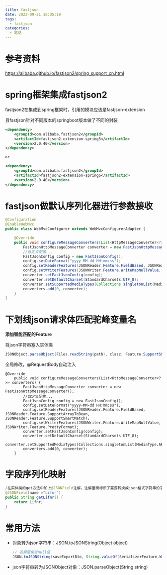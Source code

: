 ```yaml
---
title: fastjson
date: 2023-09-21 10:35:19
tags:
  - fastjson
categories:
  - 笔记
---
```


# 参考资料

https://alibaba.github.io/fastjson2/spring_support_cn.html

# spring框架集成fastjson2

fastjson2在集成到spring框架时，引用的模块应该是fastjson-extension

且fastjson针对不同版本的springboot版本做了不同的封装

```xml
<dependency>
    <groupId>com.alibaba.fastjson2</groupId>
    <artifactId>fastjson2-extension-spring5</artifactId>
    <version>2.0.40</version>
</dependency>

or

<dependency>
    <groupId>com.alibaba.fastjson2</groupId>
    <artifactId>fastjson2-extension-spring6</artifactId>
    <version>2.0.40</version>
</dependency>
```



# fastjson做默认序列化器进行参数接收

```java
@Configuration
@EnableWebMvc
public class WebMvcConfigurer extends WebMvcConfigurerAdapter {

    @Override
    public void configureMessageConverters(List<HttpMessageConverter<?>> converters) {
        FastJsonHttpMessageConverter converter = new FastJsonHttpMessageConverter();
        //自定义配置...
        FastJsonConfig config = new FastJsonConfig();
        config.setDateFormat("yyyy-MM-dd HH:mm:ss");
        config.setReaderFeatures(JSONReader.Feature.FieldBased, JSONReader.Feature.SupportArrayToBean);
        config.setWriterFeatures(JSONWriter.Feature.WriteMapNullValue, JSONWriter.Feature.PrettyFormat);
        converter.setFastJsonConfig(config);
        converter.setDefaultCharset(StandardCharsets.UTF_8);
        converter.setSupportedMediaTypes(Collections.singletonList(MediaType.APPLICATION_JSON));
        converters.add(0, converter);
    }
}
```

# 下划线json请求体匹配驼峰变量名

**添加智能匹配的Feature**

将json字符串塞入实体类

```java
JSONObject.parseObject(Files.readString(path), clazz, Feature.SupportSmartMatch);
```

全局修改，@RequestBody自动注入

```
@Override
    public void configureMessageConverters(List<HttpMessageConverter<?>> converters) {
        FastJsonHttpMessageConverter converter = new FastJsonHttpMessageConverter();
        //自定义配置...
        FastJsonConfig config = new FastJsonConfig();
        config.setDateFormat("yyyy-MM-dd HH:mm:ss");
        config.setReaderFeatures(JSONReader.Feature.FieldBased, JSONReader.Feature.SupportArrayToBean, JSONReader.Feature.SupportSmartMatch);
        config.setWriterFeatures(JSONWriter.Feature.WriteMapNullValue, JSONWriter.Feature.PrettyFormat);
        converter.setFastJsonConfig(config);
        converter.setDefaultCharset(StandardCharsets.UTF_8);
        converter.setSupportedMediaTypes(Collections.singletonList(MediaType.APPLICATION_JSON));
        converters.add(0, converter);
    }
```

# 字段序列化映射

```java
/在实体类的get方法中加上@JSONField注解，注解里面标识了需要转换成json格式字符串的字段名
@JSONField(name ="Lifnr")
public String getLifnr() {
    return Lifnr;
}
```

# 常用方法

- 对象转为json字符串：JSON.toJSONString(Object object)

    ```java
    // 若需要保留null值
    JSON.toJSONString(saveExportDto, String.valueOf(SerializerFeature.WriteMapNullValue));
    ```

- json字符串转为JSONObject对象：JSON.parseObject(String string)

    